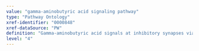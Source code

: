 ```yaml
---
value: "gamma-aminobutyric acid signaling pathway"
type: "Pathway Ontology"
xref-identifier: "0000848"
xref-dataSource: "PW"
definition: "Gamma-aminobutyric acid signals at inhibitory synapses via the type A receptor, which is part of a ligand-gated ion channel and the type B receptors which are metabotropic, G protein-coupled receptors."
level: "4"
---
```

